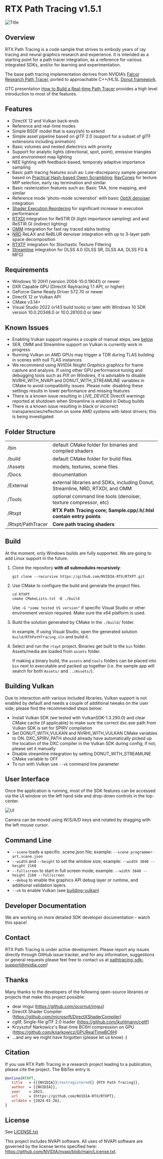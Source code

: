 # RTX Path Tracing v1.5.1

![Title](./Docs/r-title.png)


## Overview

RTX Path Tracing is a code sample that strives to embody years of ray tracing and neural graphics research and experience. It is intended as a starting point for a path tracer integration, as a reference for various integrated SDKs, and/or for learning and experimentation.

The base path tracing implementation derives from NVIDIA’s [Falcor Research Path Tracer](https://github.com/NVIDIAGameWorks/Falcor), ported to approachable C++/HLSL [Donut framework](https://github.com/NVIDIAGameWorks/donut).

GTC presentation [How to Build a Real-time Path Tracer](https://www.nvidia.com/gtc/session-catalog/?tab.catalogallsessionstab=16566177511100015Kus&search.industry=option_1559593201839#/session/1666651593475001NN25) provides a high level introduction to most of the features.


## Features

* DirectX 12 and Vulkan back-ends
* Reference and real-time modes
* Simple BSDF model that is easy(ish) to extend
* Simple asset pipeline based on glTF 2.0 (support for a subset of glTF extensions including animation)
* Basic volumes and nested dielectrics with priority
* Support for analytic lights (directional, spot, point), emissive triangles and environment map lighting
* NEE lighting with feedback-based, temporaly adaptive importance sampling
* Basic path tracing features scuh as: Low-discrepancy sample generator based on [Practical Hash-based Owen Scrambling](https://jcgt.org/published/0009/04/01/paper.pdf); [RayCones](https://research.nvidia.com/publication/2021-04_improved-shader-and-texture-level-detail-using-ray-cones) for texture MIP selection, early ray termination and similar 
* Basic rasterization features such as: Basic TAA, tone mapping, and similar
* Reference mode 'photo-mode screenshot' with basic [OptiX denoiser](https://developer.nvidia.com/optix-denoiser) integration
* [Shader Execution Reordering](https://developer.nvidia.com/blog/improve-shader-performance-and-in-game-frame-rates-with-shader-execution-reordering/) for significant increase in execution performance
* [RTXDI](https://github.com/NVIDIA-RTX/RTXDI) integration for ReSTIR DI (light importance sampling) and and ReSTIR GI (indirect lighting)
* [OMM](https://github.com/NVIDIA-RTX/OMM) integration for fast ray traced alpha testing
* [NRD](https://github.com/NVIDIA-RTX/NRD) ReLAX and ReBLUR denoiser integration with up to 3-layer path space decomposition
* [RTXTF](https://github.com/NVIDIA-RTX/RTXTF) integration for Stochastic Texture Filtering
* [Streamline](https://github.com/NVIDIAGameWorks/Streamline/) integration for DLSS 4.0 (DLSS SR, DLSS AA, DLSS FG & MFG)


## Requirements

- Windows 10 20H1 (version 2004-10.0.19041) or newer
- DXR Capable GPU (DirectX Raytracing 1.1 API, or higher)
- GeForce Game Ready Driver 572.70 or newer
- DirectX 12 or Vulkan API
- CMake v3.14+
- Visual Studio 2022 (v143 build tools) or later with Windows 10 SDK version 10.0.20348.0 or 10.0.26100.0 or later


## Known Issues

* Enabling Vulkan support requires a couple of manual steps, see [below](#building-vulkan)
* SER, OMM and Streamline support on Vulkan is currently work in progress
* Running Vulkan on AMD GPUs may trigger a TDR during TLAS building in scenes with null TLAS instances
* We recommend using *NVIDIA Nsight Graphics* graphics for frame capture and analysis. If using other GPU performance tuning and debugging tools such as *PIX on Windows*, it is advisable to disable NVRHI_WITH_NVAPI and DONUT_WITH_STREAMLINE variables in CMake to avoid compatibility issues. Please note: disabling these settings results in lower performance and missing features
* There is a known issue resulting in LIVE_DEVICE DirectX warnings reported at shutdown when Streamline is enabled in Debug builds
* There is a known issue resulting in black or incorrect transparencies/reflection on some AMD systems with latest drivers; this is being investigated

## Folder Structure

|						| |  
| -						| - |
| /bin					| default CMake folder for binaries and compiled shaders
| /build				| default CMake folder for build files
| /Assets				| models, textures, scene files  
| /Docs					| documentation 
| /External				| external libraries and SDKs, including Donut, Streamline, NRD, RTXDI, and OMM
| /Tools				| optional command line tools (denoiser, texture compressor, etc)
| /Rtxpt				| **RTX Path Tracing core; Sample.cpp/.h/.hlsl contain entry points**
| /Rtxpt/PathTracer		| **Core path tracing shaders**


## Build

At the moment, only Windows builds are fully supported. We are going to add Linux support in the future.

1. Clone the repository **with all submodules recursively**:
   
   `git clone --recursive https://github.com/NVIDIA-RTX/RTXPT.git`

2. Use CMake to configure the build and generate the project files.
   
   ```
   cd RTXPT
   cmake CMakeLists.txt -B ./build
   ```

   Use `-G "some tested VS version"` if specific Visual Studio or other environment version required. Make sure the x64 platform is used. 

3. Build the solution generated by CMake in the `./build/` folder.

   In example, if using Visual Studio, open the generated solution `build/RTXPathTracing.sln` and build it.

4. Select and run the `rtxpt` project. Binaries get built to the `bin` folder. Assets/media are loaded from `assets` folder.

   If making a binary build, the `assets` and `tools` folders can be placed into `bin` next to executable and packed up together (i.e. the sample app will search for both `Assets/` and `../Assets/`).


## Building Vulkan

Due to interaction with various included libraries, Vulkan support is not enabled by default and needs a couple of additional tweaks on the user side; please find the recommended steps below:
 * Install Vulkan SDK (we tested with VulkanSDK-1.3.290.0) and clear CMake cache (if applicable) to make sure the correct dxc.exe path from Vulkan SDK is set for SPIRV compilation
 * Set DONUT_WITH_VULKAN and NVRHI_WITH_VULKAN CMake variables to ON. DXC_SPIRV_PATH should already have automatically picked up the location of the DXC compiler in the Vulkan SDK during config; if not, please set it manually
 * Disable streamline integration by setting DONUT_WITH_STREAMLINE CMake variable to OFF
 * To run with Vulkan use `--vk` command line parameter
 

 ## User Interface

Once the application is running, most of the SDK features can be accessed via the UI window on the left hand side and drop-down controls in the top-center. 

![UI](./Docs/r-ui.png)

Camera can be moved using W/S/A/D keys and rotated by dragging with the left mouse cursor.


## Command Line

- `--scene` loads a specific .scene.json file; example: `--scene programmer-art.scene.json`
- `--width` and `--height` to set the window size; example: `--width 3840 --height 2160`
- `--fullscreen` to start in full screen mode; example: `--width 3840 --height 2160 --fullscreen`
- `--debug` to enable the graphics API debug layer or runtime, and additional validation layers.
- `--vk` to enable Vulkan (see [building-vulkan](#building-vulkan))
 

## Developer Documentation

We are working on more detailed SDK developer documentation - watch this space!


## Contact

RTX Path Tracing is under active development. Please report any issues directly through GitHub issue tracker, and for any information, suggestions or general requests please feel free to contact us at pathtracing-sdk-support@nvidia.com!

## Thanks

Many thanks to the developers of the following open-source libraries or projects that make this project possible:
 * dear imgui (https://github.com/ocornut/imgui)
 * DirectX Shader Compiler (https://github.com/microsoft/DirectXShaderCompiler)
 * cgltf, Single-file glTF 2.0 loader (https://github.com/jkuhlmann/cgltf)
 * Krzysztof Narkowicz's Real-time BC6H compression on GPU (https://github.com/knarkowicz/GPURealTimeBC6H)
 * ...and any we might have forgotten (please let us know) :)

## Citation
If you use RTX Path Tracing in a research project leading to a publication, please cite the project.
The BibTex entry is

```bibtex
@online{RTXPT,
   title   = {{{NVIDIA}}\textregistered{} {RTX Path Tracing}},
   author  = {{NVIDIA}},
   year    = 2023,
   url     = {https://github.com/NVIDIA-RTX/RTXPT},
   urldate = {2024-01-26},
}
```

## License

See [LICENSE.txt](LICENSE.txt)

This project includes NVAPI software. All uses of NVAPI software are governed by the license terms specified here: https://github.com/NVIDIA/nvapi/blob/main/License.txt.
